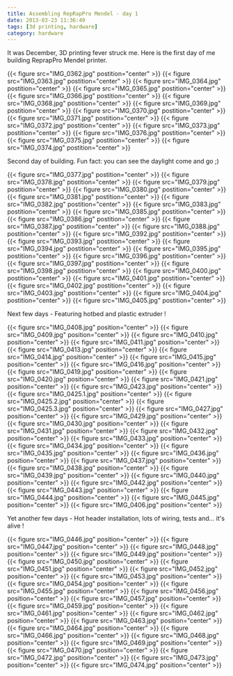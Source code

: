 ```yaml
---
title: Assembling RepRapPro Mendel - day 1
date: 2013-03-23 11:36:49
tags: [3d printing, hardware]
category: hardware
---
```


It was December, 3D printing fever struck me. Here is the first day of
me building ReprapPro Mendel printer.

{{< figure src="IMG_0362.jpg" postition="center" >}}
{{< figure src="IMG_0363.jpg" postition="center" >}}
{{< figure src="IMG_0364.jpg" postition="center" >}}
{{< figure src="IMG_0365.jpg" postition="center" >}}
{{< figure src="IMG_0366.jpg" postition="center" >}}
{{< figure src="IMG_0368.jpg" postition="center" >}}
{{< figure src="IMG_0369.jpg" postition="center" >}}
{{< figure src="IMG_0370.jpg" postition="center" >}}
{{< figure src="IMG_0371.jpg" postition="center" >}}
{{< figure src="IMG_0372.jpg" postition="center" >}}
{{< figure src="IMG_0373.jpg" postition="center" >}}
{{< figure src="IMG_0376.jpg" postition="center" >}}
{{< figure src="IMG_0375.jpg" postition="center" >}}
{{< figure src="IMG_0374.jpg" postition="center" >}}

Second day of building. Fun fact: you can see the daylight come and go ;)

{{< figure src="IMG_0377.jpg" postition="center" >}}
{{< figure src="IMG_0378.jpg" postition="center" >}}
{{< figure src="IMG_0379.jpg" postition="center" >}}
{{< figure src="IMG_0380.jpg" postition="center" >}}
{{< figure src="IMG_0381.jpg" postition="center" >}}
{{< figure src="IMG_0382.jpg" postition="center" >}}
{{< figure src="IMG_0383.jpg" postition="center" >}}
{{< figure src="IMG_0385.jpg" postition="center" >}}
{{< figure src="IMG_0386.jpg" postition="center" >}}
{{< figure src="IMG_0387.jpg" postition="center" >}}
{{< figure src="IMG_0388.jpg" postition="center" >}}
{{< figure src="IMG_0392.jpg" postition="center" >}}
{{< figure src="IMG_0393.jpg" postition="center" >}}
{{< figure src="IMG_0394.jpg" postition="center" >}}
{{< figure src="IMG_0395.jpg" postition="center" >}}
{{< figure src="IMG_0396.jpg" postition="center" >}}
{{< figure src="IMG_0397.jpg" postition="center" >}}
{{< figure src="IMG_0398.jpg" postition="center" >}}
{{< figure src="IMG_0400.jpg" postition="center" >}}
{{< figure src="IMG_0401.jpg" postition="center" >}}
{{< figure src="IMG_0402.jpg" postition="center" >}}
{{< figure src="IMG_0403.jpg" postition="center" >}}
{{< figure src="IMG_0404.jpg" postition="center" >}}
{{< figure src="IMG_0405.jpg" postition="center" >}}

Next few days - Featuring hotbed and plastic extruder !

{{< figure src="IMG_0408.jpg" position="center" >}}
{{< figure src="IMG_0409.jpg" position="center" >}}
{{< figure src="IMG_0410.jpg" position="center" >}}
{{< figure src="IMG_0411.jpg" position="center" >}}
{{< figure src="IMG_0413.jpg" position="center" >}}
{{< figure src="IMG_0414.jpg" position="center" >}}
{{< figure src="IMG_0415.jpg" position="center" >}}
{{< figure src="IMG_0416.jpg" position="center" >}}
{{< figure src="IMG_0419.jpg" position="center" >}}
{{< figure src="IMG_0420.jpg" position="center" >}}
{{< figure src="IMG_0421.jpg" position="center" >}}
{{< figure src="IMG_0423.jpg" position="center" >}}
{{< figure src="IMG_0425.1.jpg" position="center" >}}
{{< figure src="IMG_0425.2.jpg" position="center" >}}
{{< figure src="IMG_0425.3.jpg" position="center" >}}
{{< figure src="IMG_0427.jpg" position="center" >}}
{{< figure src="IMG_0429.jpg" position="center" >}}
{{< figure src="IMG_0430.jpg" position="center" >}}
{{< figure src="IMG_0431.jpg" position="center" >}}
{{< figure src="IMG_0432.jpg" position="center" >}}
{{< figure src="IMG_0433.jpg" position="center" >}}
{{< figure src="IMG_0434.jpg" position="center" >}}
{{< figure src="IMG_0435.jpg" position="center" >}}
{{< figure src="IMG_0436.jpg" position="center" >}}
{{< figure src="IMG_0437.jpg" position="center" >}}
{{< figure src="IMG_0438.jpg" position="center" >}}
{{< figure src="IMG_0439.jpg" position="center" >}}
{{< figure src="IMG_0440.jpg" position="center" >}}
{{< figure src="IMG_0442.jpg" position="center" >}}
{{< figure src="IMG_0443.jpg" position="center" >}}
{{< figure src="IMG_0444.jpg" position="center" >}}
{{< figure src="IMG_0445.jpg" position="center" >}}
{{< figure src="IMG_0406.jpg" position="center" >}}

Yet another few days - Hot header installation, lots of wiring, tests and... it's alive !

{{< figure src="IMG_0446.jpg" position="center" >}}
{{< figure src="IMG_0447.jpg" position="center" >}}
{{< figure src="IMG_0448.jpg" position="center" >}}
{{< figure src="IMG_0449.jpg" position="center" >}}
{{< figure src="IMG_0450.jpg" position="center" >}}
{{< figure src="IMG_0451.jpg" position="center" >}}
{{< figure src="IMG_0452.jpg" position="center" >}}
{{< figure src="IMG_0453.jpg" position="center" >}}
{{< figure src="IMG_0454.jpg" position="center" >}}
{{< figure src="IMG_0455.jpg" position="center" >}}
{{< figure src="IMG_0456.jpg" position="center" >}}
{{< figure src="IMG_0457.jpg" position="center" >}}
{{< figure src="IMG_0459.jpg" position="center" >}}
{{< figure src="IMG_0461.jpg" position="center" >}}
{{< figure src="IMG_0462.jpg" position="center" >}}
{{< figure src="IMG_0463.jpg" position="center" >}}
{{< figure src="IMG_0464.jpg" position="center" >}}
{{< figure src="IMG_0466.jpg" position="center" >}}
{{< figure src="IMG_0468.jpg" position="center" >}}
{{< figure src="IMG_0469.jpg" position="center" >}}
{{< figure src="IMG_0470.jpg" position="center" >}}
{{< figure src="IMG_0472.jpg" position="center" >}}
{{< figure src="IMG_0473.jpg" position="center" >}}
{{< figure src="IMG_0474.jpg" position="center" >}}
